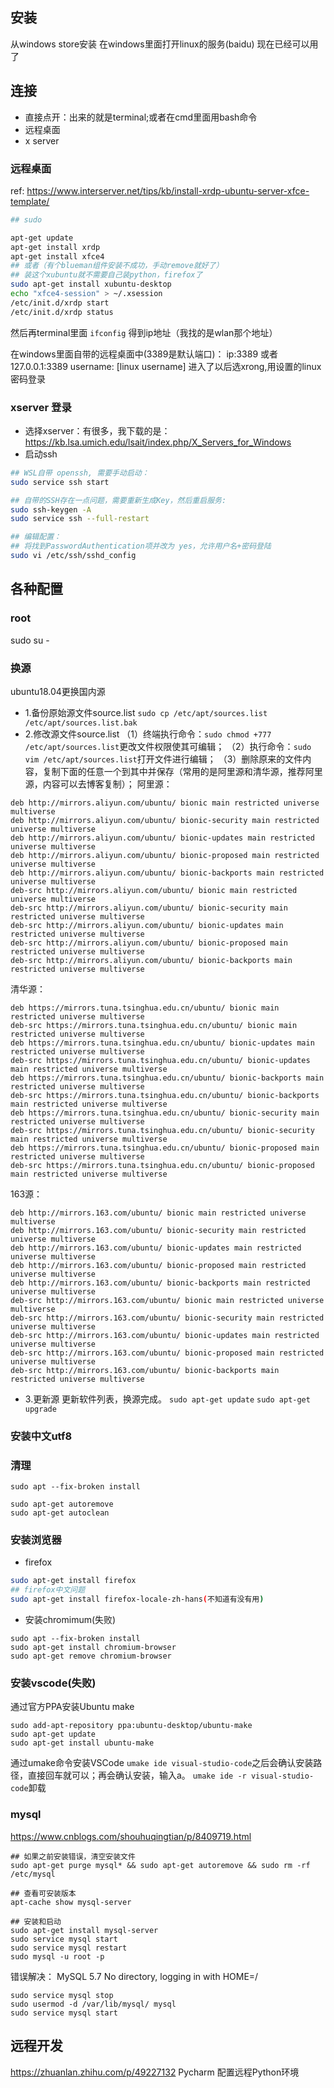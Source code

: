 ## 安装
从windows store安装
在windows里面打开linux的服务(baidu)
现在已经可以用了

## 连接
- 直接点开：出来的就是terminal;或者在cmd里面用bash命令
- 远程桌面
- x server

### 远程桌面
ref: https://www.interserver.net/tips/kb/install-xrdp-ubuntu-server-xfce-template/

```bash
## sudo

apt-get update
apt-get install xrdp
apt-get install xfce4
## 或者（有个blueman组件安装不成功，手动remove就好了）
## 装这个xubuntu就不需要自己装python，firefox了
sudo apt-get install xubuntu-desktop
echo "xfce4-session" > ~/.xsession
/etc/init.d/xrdp start
/etc/init.d/xrdp status
```
然后再terminal里面
``ifconfig`` 得到ip地址（我找的是wlan那个地址）

在windows里面自带的远程桌面中(3389是默认端口)：
ip:3389
或者127.0.0.1:3389
username: [linux username]
进入了以后选xrong,用设置的linux密码登录

### xserver 登录
- 选择xserver：有很多，我下载的是：https://kb.lsa.umich.edu/lsait/index.php/X_Servers_for_Windows
- 启动ssh

```bash
## WSL自带 openssh, 需要手动启动：
sudo service ssh start

## 自带的SSH存在一点问题，需要重新生成Key，然后重启服务:
sudo ssh-keygen -A 
sudo service ssh --full-restart

## 编辑配置：
## 将找到PasswordAuthentication项并改为 yes，允许用户名+密码登陆
sudo vi /etc/ssh/sshd_config
```
## 各种配置
### root 
sudo su -

### 换源
ubuntu18.04更换国内源

- 1.备份原始源文件source.list
``sudo cp /etc/apt/sources.list /etc/apt/sources.list.bak``
- 2.修改源文件source.list
（1）终端执行命令：``sudo chmod +777 /etc/apt/sources.list``更改文件权限使其可编辑；
（2）执行命令：``sudo vim /etc/apt/sources.list``打开文件进行编辑；
（3）删除原来的文件内容，复制下面的任意一个到其中并保存（常用的是阿里源和清华源，推荐阿里源，内容可以去博客复制）；
阿里源：
```
deb http://mirrors.aliyun.com/ubuntu/ bionic main restricted universe multiverse
deb http://mirrors.aliyun.com/ubuntu/ bionic-security main restricted universe multiverse
deb http://mirrors.aliyun.com/ubuntu/ bionic-updates main restricted universe multiverse
deb http://mirrors.aliyun.com/ubuntu/ bionic-proposed main restricted universe multiverse
deb http://mirrors.aliyun.com/ubuntu/ bionic-backports main restricted universe multiverse
deb-src http://mirrors.aliyun.com/ubuntu/ bionic main restricted universe multiverse
deb-src http://mirrors.aliyun.com/ubuntu/ bionic-security main restricted universe multiverse
deb-src http://mirrors.aliyun.com/ubuntu/ bionic-updates main restricted universe multiverse
deb-src http://mirrors.aliyun.com/ubuntu/ bionic-proposed main restricted universe multiverse
deb-src http://mirrors.aliyun.com/ubuntu/ bionic-backports main restricted universe multiverse
```
清华源：
```
deb https://mirrors.tuna.tsinghua.edu.cn/ubuntu/ bionic main restricted universe multiverse
deb-src https://mirrors.tuna.tsinghua.edu.cn/ubuntu/ bionic main restricted universe multiverse
deb https://mirrors.tuna.tsinghua.edu.cn/ubuntu/ bionic-updates main restricted universe multiverse
deb-src https://mirrors.tuna.tsinghua.edu.cn/ubuntu/ bionic-updates main restricted universe multiverse
deb https://mirrors.tuna.tsinghua.edu.cn/ubuntu/ bionic-backports main restricted universe multiverse
deb-src https://mirrors.tuna.tsinghua.edu.cn/ubuntu/ bionic-backports main restricted universe multiverse
deb https://mirrors.tuna.tsinghua.edu.cn/ubuntu/ bionic-security main restricted universe multiverse
deb-src https://mirrors.tuna.tsinghua.edu.cn/ubuntu/ bionic-security main restricted universe multiverse
deb https://mirrors.tuna.tsinghua.edu.cn/ubuntu/ bionic-proposed main restricted universe multiverse
deb-src https://mirrors.tuna.tsinghua.edu.cn/ubuntu/ bionic-proposed main restricted universe multiverse
``` 
163源：
```
deb http://mirrors.163.com/ubuntu/ bionic main restricted universe multiverse
deb http://mirrors.163.com/ubuntu/ bionic-security main restricted universe multiverse
deb http://mirrors.163.com/ubuntu/ bionic-updates main restricted universe multiverse
deb http://mirrors.163.com/ubuntu/ bionic-proposed main restricted universe multiverse
deb http://mirrors.163.com/ubuntu/ bionic-backports main restricted universe multiverse
deb-src http://mirrors.163.com/ubuntu/ bionic main restricted universe multiverse
deb-src http://mirrors.163.com/ubuntu/ bionic-security main restricted universe multiverse
deb-src http://mirrors.163.com/ubuntu/ bionic-updates main restricted universe multiverse
deb-src http://mirrors.163.com/ubuntu/ bionic-proposed main restricted universe multiverse
deb-src http://mirrors.163.com/ubuntu/ bionic-backports main restricted universe multiverse
```

- 3.更新源
更新软件列表，换源完成。
``sudo apt-get update``
``sudo apt-get upgrade``

### 安装中文utf8

### 清理
```
sudo apt --fix-broken install

sudo apt-get autoremove
sudo apt-get autoclean
```


### 安装浏览器
- firefox

```bash
sudo apt-get install firefox
## firefox中文问题
sudo apt-get install firefox-locale-zh-hans(不知道有没有用)
```
- 安装chromimum(失败)

```
sudo apt --fix-broken install
sudo apt-get install chromium-browser
sudo apt-get remove chromium-browser
```

### 安装vscode(失败)
通过官方PPA安装Ubuntu make
```
sudo add-apt-repository ppa:ubuntu-desktop/ubuntu-make
sudo apt-get update
sudo apt-get install ubuntu-make
```
通过umake命令安装VSCode ``umake ide visual-studio-code``之后会确认安装路径，直接回车就可以；再会确认安装，输入a。
``umake ide -r visual-studio-code``卸载

### mysql
https://www.cnblogs.com/shouhuqingtian/p/8409719.html
```
## 如果之前安装错误，清空安装文件
sudo apt-get purge mysql* && sudo apt-get autoremove && sudo rm -rf /etc/mysql

## 查看可安装版本
apt-cache show mysql-server

## 安装和启动
sudo apt-get install mysql-server
sudo service mysql start
sudo service mysql restart
sudo mysql -u root -p
```

错误解决：
MySQL 5.7 No directory, logging in with HOME=/
```
sudo service mysql stop
sudo usermod -d /var/lib/mysql/ mysql
sudo service mysql start
```
## 远程开发
https://zhuanlan.zhihu.com/p/49227132
Pycharm 配置远程Python环境